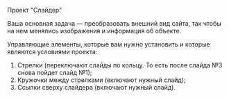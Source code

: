 Проект "Слайдер"

Ваша основная задача — преобразовать внешний вид сайта, так чтобы на нем менялись изображения и информация об объекте.

Управляющие элементы, которые вам нужно установить и которые являются условиями проекта:

1) Стрелки (переключают слайды по кольцу. То есть после слайда №3 снова пойдет слайд №1);
2) Кружочки между стрелками (включают нужный слайд);
3) Ссылки сверху слайдера (включают нужный слайд).